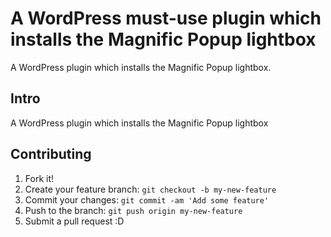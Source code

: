 # A WordPress must-use plugin which installs the Magnific Popup lightbox

A WordPress plugin which installs the Magnific Popup lightbox.

## Intro

A WordPress plugin which installs the Magnific Popup lightbox

## Contributing

1. Fork it!
2. Create your feature branch: `git checkout -b my-new-feature`
3. Commit your changes: `git commit -am 'Add some feature'`
4. Push to the branch: `git push origin my-new-feature`
5. Submit a pull request :D
